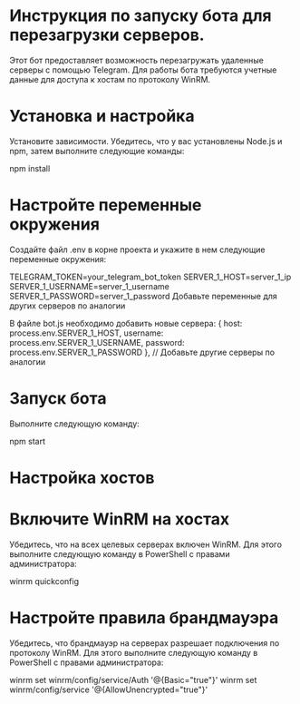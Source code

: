 # Инструкция по запуску бота для перезагрузки серверов.
Этот бот предоставляет возможность перезагружать удаленные серверы с помощью Telegram. 
Для работы бота требуются учетные данные для доступа к хостам по протоколу WinRM.

# Установка и настройка

Установите зависимости.
Убедитесь, что у вас установлены Node.js и npm, затем выполните следующие команды:

npm install

# Настройте переменные окружения
Создайте файл .env в корне проекта и укажите в нем следующие переменные окружения:

TELEGRAM_TOKEN=your_telegram_bot_token
SERVER_1_HOST=server_1_ip
SERVER_1_USERNAME=server_1_username
SERVER_1_PASSWORD=server_1_password
Добавьте переменные для других серверов по аналогии

В файле bot.js необходимо добавить новые сервера:
                { host: process.env.SERVER_1_HOST, username: process.env.SERVER_1_USERNAME, password: process.env.SERVER_1_PASSWORD },
                // Добавьте другие серверы по аналогии

# Запуск бота
Выполните следующую команду:

npm start

# Настройка хостов

# Включите WinRM на хостах
Убедитесь, что на всех целевых серверах включен WinRM. Для этого выполните следующую команду в PowerShell с правами администратора:

winrm quickconfig

# Настройте правила брандмауэра
Убедитесь, что брандмауэр на серверах разрешает подключения по протоколу WinRM. Для этого выполните следующую команду в PowerShell с правами администратора:

winrm set winrm/config/service/Auth '@{Basic="true"}'
winrm set winrm/config/service '@{AllowUnencrypted="true"}'

